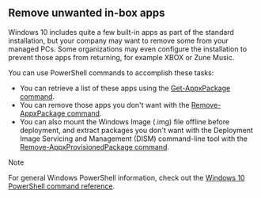 ## Remove unwanted in-box apps

Windows 10 includes quite a few built-in apps as part of the standard installation, but your company may want to remove some from your managed PCs. Some organizations may even configure the installation to prevent those apps from returning, for example XBOX or Zune Music. 

You can use PowerShell commands to accomplish these tasks:

- You can retrieve a list of these apps using the [Get-AppxPackage command](/powershell/module/appx/get-appxpackage). 
- You can remove those apps you don't want with the [Remove-AppxPackage command](/powershell/module/appx/remove-appxpackage).
- You can also mount the Windows Image (.img) file offline before deployment, and extract packages you don't want with the Deployment Image Servicing and Management (DISM) command-line tool with the [Remove-AppxProvisionedPackage command](/powershell/module/appx/remove-appxpackage).

> [!NOTE]
> For general Windows PowerShell information, check out the [Windows 10 PowerShell command reference](/powershell/windows/get-started).
